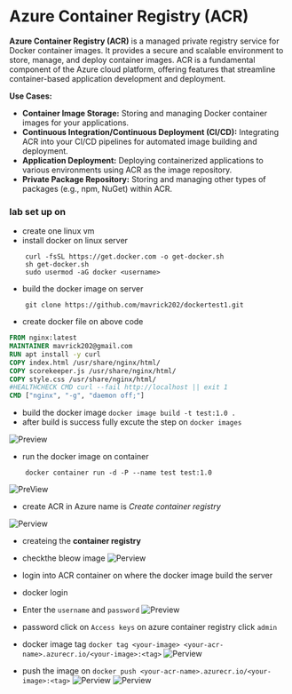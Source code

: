 # Azure Container Registry (ACR)
**Azure Container Registry (ACR)** is a managed private registry service for Docker container images. It provides a secure and scalable environment to store, manage, and deploy container images. ACR is a fundamental component of the Azure cloud platform, offering features that streamline container-based application development and deployment.

**Use Cases:**

* **Container Image Storage:** Storing and managing Docker container images for your applications.
* **Continuous Integration/Continuous Deployment (CI/CD):** Integrating ACR into your CI/CD pipelines for automated image building and deployment.
* **Application Deployment:** Deploying containerized applications to various environments using ACR as the image repository.
* **Private Package Repository:** Storing and managing other types of packages (e.g., npm, NuGet) within ACR.

### lab set up on 

- create one linux vm 
- install docker on linux server
```
    curl -fsSL https://get.docker.com -o get-docker.sh
    sh get-docker.sh
    sudo usermod -aG docker <username>

```
- build the docker image on server 
```
    git clone https://github.com/mavrick202/dockertest1.git
```
- create docker file on above code 
```Dockerfile
FROM nginx:latest 
MAINTAINER mavrick202@gmail.com 
RUN apt install -y curl
COPY index.html /usr/share/nginx/html/
COPY scorekeeper.js /usr/share/nginx/html/
COPY style.css /usr/share/nginx/html/
#HEALTHCHECK CMD curl --fail http://localhost || exit 1
CMD ["nginx", "-g", "daemon off;"]
```
- build the docker image `docker image build -t test:1.0 .`
- after build is success fully excute the step on `docker images`

![Preview](/images/image-01.png)
- run the docker image on container 
```
    docker container run -d -P --name test test:1.0
```
![PreView](/images/image-02.png)


* create ACR in Azure name is *Create container registry*

![Perview](/images/image-03.png)

* createing the __container registry__
- checkthe bleow image
![Perview](/images/image-04.png)
* login into ACR container on where the docker image build the server
* docker login <acr-url>
* Enter the `username` and `password`
![Preview](/images/image-05.png)

* password click on  `Access keys` on azure container registry click `admin`

* docker image tag `docker tag <your-image> <your-acr-name>.azurecr.io/<your-image>:<tag>`
![Perview](/images/image-06.png)
* push the image on `docker push <your-acr-name>.azurecr.io/<your-image>:<tag>`
![Perview](/images/image-07.png)
![Perview](/images/image-08.png)